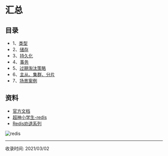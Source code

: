 # 汇总

## 目录
- 1、[类型](type.md)
- 2、[储存](basic.md)
- 3、[持久化](endurance.md)
- 4、[事务](transation.md)
- 5、[过期淘汰策略](obsolete.md)
- 6、[主从、集群、分片](master-slave.md)
- 7、[场景案例](scens.md)

## 资料
- [官方文档](https://redis.io/documentation)
- [超神小学生-redis](https://gitee.com/geekerdream/java-legendary/blob/master/%E9%9D%A2%E8%AF%95%E9%A2%98/%E6%95%B0%E6%8D%AE%E5%BA%93/Redis/%E8%B6%85%E7%A5%9E%E4%B9%8B%E8%B7%AF-Redis.md)
- [Redis劝退系列](https://blog.csdn.net/ctwctw/article/details/105265689)

![redis](http://file.uzykj.com/Redis%E6%80%9D%E7%BB%B4%E5%AF%BC%E5%9B%BE.png)

---
收录时间: 2021/03/02

<Vssue :title="$title" />
